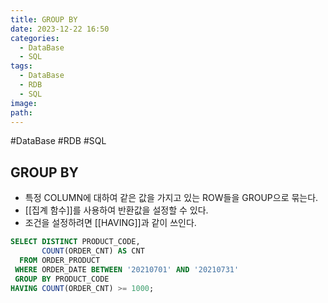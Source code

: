 ```yaml
---
title: GROUP BY
date: 2023-12-22 16:50
categories:
  - DataBase
  - SQL
tags:
  - DataBase
  - RDB
  - SQL
image: 
path:
---
```

#DataBase #RDB #SQL 

## GROUP BY
+ 특정 COLUMN에 대하여 같은 값을 가지고 있는 ROW들을 GROUP으로 묶는다.
+ [[집계 함수]]를 사용하여 반환값을 설정할 수 있다.
+ 조건을 설정하려면 [[HAVING]]과 같이 쓰인다.

```sql
SELECT DISTINCT PRODUCT_CODE,
       COUNT(ORDER_CNT) AS CNT
  FROM ORDER_PRODUCT
 WHERE ORDER_DATE BETWEEN '20210701' AND '20210731'
 GROUP BY PRODUCT_CODE
HAVING COUNT(ORDER_CNT) >= 1000;
```